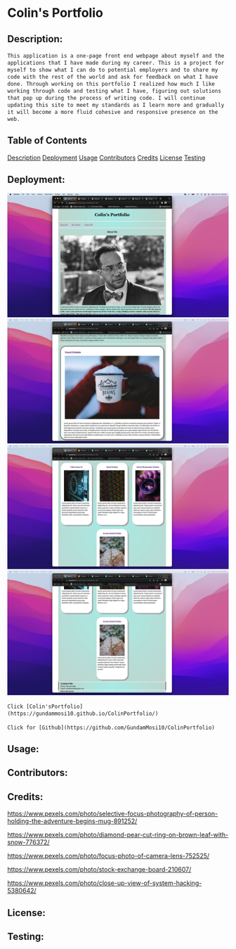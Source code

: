 # Colin's Portfolio



## Description:

    This application is a one-page front end webpage about myself and the applications that I have made during my career. This is a project for myself to show what I can do to potential employers and to share my code with the rest of the world and ask for feedback on what I have done. Through working on this portfolio I realized how much I like working through code and testing what I have, figuring out solutions that pop up during the process of writing code. I will continue updating this site to meet my standards as I learn more and gradually it will become a more fluid cohesive and responsive presence on the web. 

## Table of Contents
[Description](#Description)
[Deployment](#Deployment)
[Usage](#Usage)
[Contributors](#Contributors)
[Credits](#Credits)
[License](#License)
[Testing](#Testing) 

## Deployment: 
![Colin'sPortfolio](/Assets/Images/Colin'sPortfolioScreenShot1.jpeg "Colin's Portfolio Screen Shot 1")
![Colin'sPortfolio](/Assets/Images/Colin'sPortfolioScreenShot2.jpeg "Colin's Portfolio Screen Shot 2")
![Colin'sPortfolio](/Assets/Images/Colin'sPortfolioScreenShot3.jpeg "Colin's Portfolio Screen Shot 3")
![Colin'sPortfolio](/Assets/Images/Colin'sPortfolioScreenShot4.jpeg "Colin's Portfolio Screen Shot 4")


    Click [Colin'sPortfolio](https://gundammosi10.github.io/ColinPortfolio/)

    Click for [Github](https://github.com/GundamMosi10/ColinPortfolio)

## Usage: 

## Contributors:
    
## Credits:
https://www.pexels.com/photo/selective-focus-photography-of-person-holding-the-adventure-begins-mug-891252/

https://www.pexels.com/photo/diamond-pear-cut-ring-on-brown-leaf-with-snow-776372/

https://www.pexels.com/photo/focus-photo-of-camera-lens-752525/

https://www.pexels.com/photo/stock-exchange-board-210607/

https://www.pexels.com/photo/close-up-view-of-system-hacking-5380642/


## License:

## Testing: 


